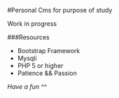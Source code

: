 #Personal Cms for purpose of study

Work in progress

###Resources
 * Bootstrap Framework
 * Mysqli
 * PHP 5 or higher
 * Patience && Passion

*Have a fun ^^*

